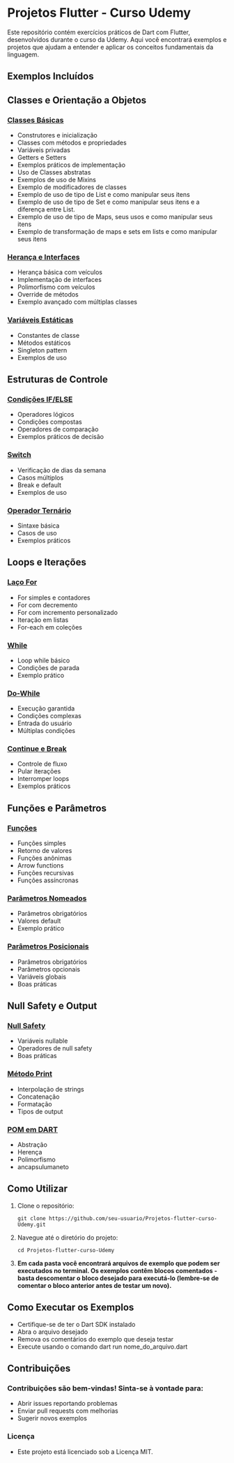 # Projetos Flutter - Curso Udemy

Este repositório contém exercícios práticos de Dart com Flutter, desenvolvidos durante o curso da Udemy. Aqui você encontrará exemplos e projetos que ajudam a entender e aplicar os conceitos fundamentais da linguagem.

## Exemplos Incluídos

## Classes e Orientação a Objetos
### [Classes Básicas](/classesEmDart/)
- Construtores e inicialização
- Classes com métodos e propriedades
- Variáveis privadas
- Getters e Setters
- Exemplos práticos de implementação
- Uso de Classes abstratas
- Exemplos de uso de Mixins
- Exemplo de modificadores de classes
- Exemplo de uso de tipo de List e como manipular seus itens
- Exemplo de uso de tipo de Set e como manipular seus itens e a diferença entre List.
- Exemplo de uso de tipo de Maps, seus usos e como manipular seus itens
- Exemplo de transformação de maps e sets em lists e como manipular seus itens

### [Herança e Interfaces](/heranca/)
- Herança básica com veículos
- Implementação de interfaces
- Polimorfismo com veículos
- Override de métodos
- Exemplo avançado com múltiplas classes

### [Variáveis Estáticas](/variaveisEstaticas/)
- Constantes de classe
- Métodos estáticos
- Singleton pattern
- Exemplos de uso

## Estruturas de Controle
### [Condições IF/ELSE](/condicoesIFExemplo/)
- Operadores lógicos
- Condições compostas
- Operadores de comparação
- Exemplos práticos de decisão

### [Switch](/switchEmDart/)
- Verificação de dias da semana
- Casos múltiplos
- Break e default
- Exemplos de uso

### [Operador Ternário](/condicoesTernarias/)
- Sintaxe básica
- Casos de uso
- Exemplos práticos

## Loops e Iterações
### [Laço For](/lacoFor/)
- For simples e contadores
- For com decremento
- For com incremento personalizado
- Iteração em listas
- For-each em coleções

### [While](/loopWhile/)
- Loop while básico
- Condições de parada
- Exemplo prático

### [Do-While](/loopDoWhile/)
- Execução garantida
- Condições complexas
- Entrada do usuário
- Múltiplas condições

### [Continue e Break](/continueBreak/)
- Controle de fluxo
- Pular iterações
- Interromper loops
- Exemplos práticos

## Funções e Parâmetros
### [Funções](/funcoesEmDart/)
- Funções simples
- Retorno de valores
- Funções anônimas
- Arrow functions
- Funções recursivas
- Funções assíncronas

### [Parâmetros Nomeados](/parametrosNomeados/)
- Parâmetros obrigatórios
- Valores default
- Exemplo prático

### [Parâmetros Posicionais](/parametrosPosicionaisEVarGlobais/)
- Parâmetros obrigatórios
- Parâmetros opcionais
- Variáveis globais
- Boas práticas

## Null Safety e Output
### [Null Safety](/nullNoDartExemplo/)
- Variáveis nullable
- Operadores de null safety
- Boas práticas

### [Método Print](/metodoPrintExemplo/)
- Interpolação de strings
- Concatenação
- Formatação
- Tipos de output

### [POM em DART](/pomEmDart)
- Abstração
- Herença
- Polimorfismo
- ancapsulumaneto

## Como Utilizar

1. Clone o repositório:

   ```
   git clone https://github.com/seu-usuario/Projetos-flutter-curso-Udemy.git
   ```

2. Navegue até o diretório do projeto:

   ```
   cd Projetos-flutter-curso-Udemy
   ```

1. **Em cada pasta você encontrará arquivos de exemplo que podem ser executados no terminal. Os exemplos contêm blocos comentados - basta descomentar o bloco desejado para executá-lo (lembre-se de comentar o bloco anterior antes de testar um novo).**

## Como Executar os Exemplos

- Certifique-se de ter o Dart SDK instalado
- Abra o arquivo desejado
- Remova os comentários do exemplo que deseja testar
- Execute usando o comando dart run nome_do_arquivo.dart

## Contribuições

### Contribuições são bem-vindas! Sinta-se à vontade para:

- Abrir issues reportando problemas
- Enviar pull requests com melhorias
- Sugerir novos exemplos

### Licença

- Este projeto está licenciado sob a Licença MIT.
